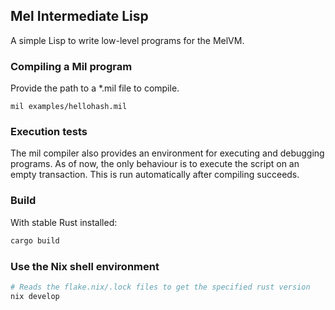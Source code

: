 ## Mel Intermediate Lisp
A simple Lisp to write low-level programs for the MelVM.

### Compiling a Mil program
Provide the path to a *.mil file to compile.
```
mil examples/hellohash.mil
```

### Execution tests
The mil compiler also provides an environment for executing and debugging programs.
As of now, the only behaviour is to execute the script on an empty transaction. This is run automatically after compiling succeeds.

### Build
With stable Rust installed:
```bash
cargo build
```

### Use the Nix shell environment
```bash
# Reads the flake.nix/.lock files to get the specified rust version
nix develop
```
